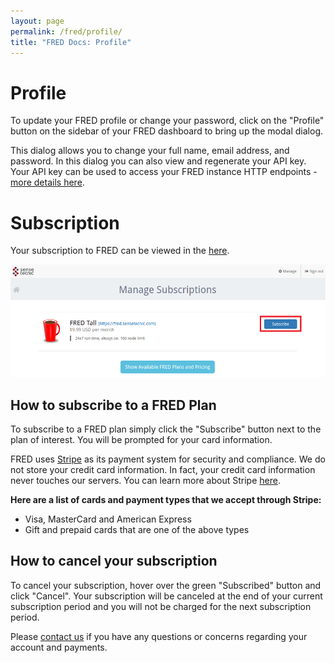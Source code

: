 ```yaml
---
layout: page
permalink: /fred/profile/
title: "FRED Docs: Profile"
---
```


# Profile

To update your FRED profile or change your password, click on the "Profile" button on the sidebar of your FRED dashboard to bring up the modal dialog.

This dialog allows you to change your full name, email address, and password. In this dialog you can also view and regenerate your API key. Your API key can be used to access your FRED instance HTTP endpoints - [more details here](/fred/http-access).

# Subscription

Your subscription to FRED can be viewed in the [here](https://users.sensetecnic.com/subscriptions).

[![Subscription page](/assets/images/user-sub.png)](https://users.sensetecnic.com/subscriptions)

## How to subscribe to a FRED Plan

To subscribe to a FRED plan simply click the "Subscribe" button next to the plan of interest. You will be prompted for your card information. 

FRED uses [Stripe](https://stripe.com/about) as its payment system for security and compliance. We do not store your credit card information. In fact, your credit card information never touches our servers. You can learn more about Stripe [here](https://stripe.com/about). 

**Here are a list of cards and payment types that we accept through Stripe:**

- Visa, MasterCard and American Express
- Gift and prepaid cards that are one of the above types

## How to cancel your subscription

To cancel your subscription, hover over the green "Subscribed" button and click "Cancel". Your subscription will be canceled at the end of your current subscription period and you will not be charged for the next subscription period.

Please [contact us](mailto:info@sensetecnic.com) if you have any questions or concerns regarding your account and payments.


